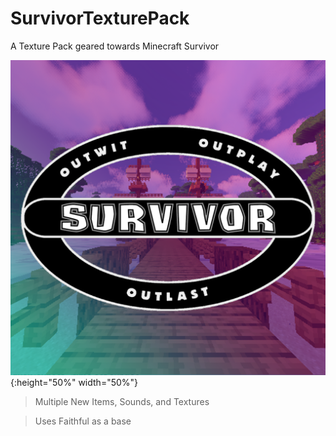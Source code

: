 # SurvivorTexturePack
A Texture Pack geared towards Minecraft Survivor

![Pack Logo](https://github.com/MotionlessMatt/SurvivorTexturePack/blob/main/pack.png){:height="50%" width="50%"}

> Multiple New Items, Sounds, and Textures

> Uses Faithful as a base
